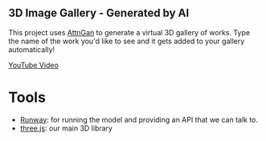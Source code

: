 ## 3D Image Gallery - Generated by AI

This project uses [AttnGan](https://github.com/taoxugit/AttnGAN) to generate a virtual 3D gallery of works. Type the name of the work you'd like to see and it gets added to your gallery automatically!

[YouTube Video](https://youtu.be/_jpoY6gsJlw)


# Tools

- [Runway](https://runwayml.com/): for running the model and providing an API that we can talk to.
- [three.js](https://threejs.org/): our main 3D library


